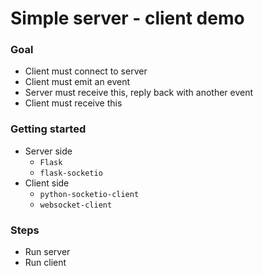 # Simple server - client demo

### Goal

- Client must connect to server
- Client must emit an event
- Server must receive this, reply back with another event
- Client must receive this

### Getting started

- Server side
  - `Flask`
  - `flask-socketio`
- Client side
  - `python-socketio-client`
  - `websocket-client`

### Steps

- Run server
- Run client
